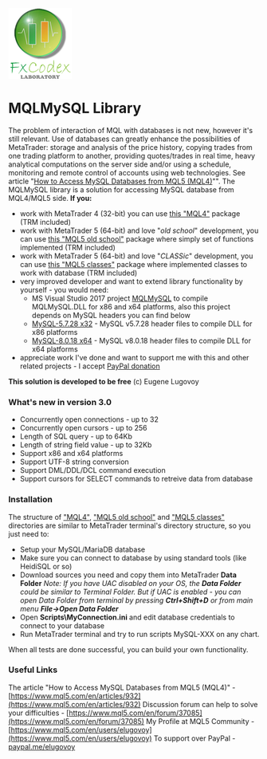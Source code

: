 ![FxCodex Laboratory](https://github.com/elugovoy/Common/raw/master/img/FxCodex-Logo.png)
# MQLMySQL Library
The problem of interaction of MQL with databases is not new, however it's still relevant. Use of databases can greatly enhance the possibilities of MetaTrader: storage and analysis of the price history, copying trades from one trading platform to another, providing quotes/trades in real time, heavy analytical computations on the server side and/or using a schedule, monitoring and remote control of accounts using web technologies. See article "[How to Access MySQL Databases from MQL5 (MQL4)](https://www.mql5.com/en/articles/932)"".
The MQLMySQL library is a solution for accessing MySQL database from MQL4/MQL5 side.
**If you:**
  - work with MetaTrader 4 (32-bit) you can use [this "MQL4"](https://github.com/elugovoy/MQLMySQL-Project/tree/master/MQL4) package (TRM included)
  - work with MetaTrader 5 (64-bit) and love "*old school*" development, you can use [this "MQL5 old school"](https://github.com/elugovoy/MQLMySQL-Project/tree/master/MQL5%20old%20school) package where simply set of functions implemented (TRM included)
  - work with MetaTrader 5 (64-bit) and love "*CLASSic*" development, you can use [this "MQL5 classes"](https://github.com/elugovoy/MQLMySQL-Project/tree/master/MQL5%20classes) package where implemented classes to work with database (TRM included)
  - very improved developer and want to extend library functionality by yourself - you would need:
    - MS Visual Studio 2017 project [MQLMySQL](https://github.com/elugovoy/MQLMySQL-Project/tree/master/MQLMySQL) to compile MQLMySQL.DLL for x86 and x64 platforms, also this project depends on MySQL headers you can find below
    - [MySQL-5.7.28 x32](https://github.com/elugovoy/MQLMySQL-Project/tree/master/MySQL-5.7.28%20x32) - MySQL v5.7.28 header files to compile DLL for x86 platforms
    - [MySQL-8.0.18 x64](https://github.com/elugovoy/MQLMySQL-Project/tree/master/MySQL-8.0.18%20x64) - MySQL v8.0.18 header files to compile DLL for x64 platforms
  - appreciate work I've done and want to support me with this and other related projects - I accept [PayPal donation](https://www.paypal.me/elugovoy)

**This solution is developed to be free** (c) Eugene Lugovoy

### What's new in version 3.0

  - Concurrently open connections - up to 32
  - Concurrently open cursors - up to 256
  - Length of SQL query - up to 64Kb
  - Length of string field value - up to 32Kb
  - Support x86 and x64 platforms
  - Support UTF-8 string conversion
  - Support DML/DDL/DCL command execution
  - Support cursors for SELECT commands to retreive data from database 

### Installation

The structure of ["MQL4"](https://github.com/elugovoy/MQLMySQL-Project/tree/master/MQL4), ["MQL5 old school"](https://github.com/elugovoy/MQLMySQL-Project/tree/master/MQL5%20old%20school) and ["MQL5 classes"](https://github.com/elugovoy/MQLMySQL-Project/tree/master/MQL5%20classes) directories are similar to MetaTrader terminal's directory structure, so you just need to:
  - Setup your MySQL/MariaDB database
  - Make sure you can connect to database by using standard tools (like HeidiSQL or so)
  - Download sources you need and copy them into MetaTrader **Data Folder**
*Note: If you have UAC disabled on your OS, the **Data Folder** could be similar to Terminal Folder. But if UAC is enabled - you can open Data Folder from terminal by pressing **Ctrl+Shift+D** or from main menu **File->Open Data Folder***
  - Open **Scripts\MyConnection.ini** and edit database credentials to connect to your database
  - Run MetaTrader terminal and try to run scripts MySQL-XXX on any chart.

When all tests are done successful, you can build your own functionality.

### Useful Links
The article "How to Access MySQL Databases from MQL5 (MQL4)" - [https://www.mql5.com/en/articles/932](https://www.mql5.com/en/articles/932)
Discussion forum can help to solve your difficulties - [https://www.mql5.com/en/forum/37085](https://www.mql5.com/en/forum/37085)
My Profile at MQL5 Community - [https://www.mql5.com/en/users/elugovoy](https://www.mql5.com/en/users/elugovoy)
To support over PayPal - [paypal.me/elugovoy](https://www.paypal.me/elugovoy)

